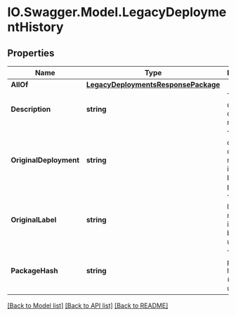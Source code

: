 # IO.Swagger.Model.LegacyDeploymentHistory
## Properties

Name | Type | Description | Notes
------------ | ------------- | ------------- | -------------
**AllOf** | [**LegacyDeploymentsResponsePackage**](LegacyDeploymentsResponsePackage.md) |  | [optional] 
**Description** | **string** | The description of the release. | [optional] 
**OriginalDeployment** | **string** | The original deployment of the release, if it&#x27;s ever been promoted. | [optional] 
**OriginalLabel** | **string** | The original label of the release, if it&#x27;s ever been updated. | [optional] 
**PackageHash** | **string** | The package&#x27;s hash value (internal use). | [optional] 

[[Back to Model list]](../README.md#documentation-for-models) [[Back to API list]](../README.md#documentation-for-api-endpoints) [[Back to README]](../README.md)

